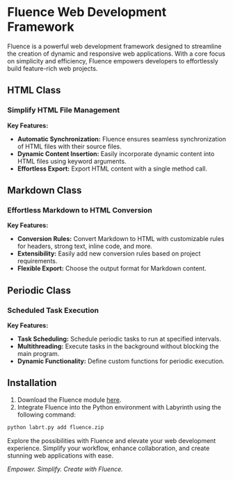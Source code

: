 # Fluence Web Development Framework

Fluence is a powerful web development framework designed to streamline the creation of dynamic and responsive web applications. With a core focus on simplicity and efficiency, Fluence empowers developers to effortlessly build feature-rich web projects.

## HTML Class

### Simplify HTML File Management

**Key Features:**
- **Automatic Synchronization:** Fluence ensures seamless synchronization of HTML files with their source files.
- **Dynamic Content Insertion:** Easily incorporate dynamic content into HTML files using keyword arguments.
- **Effortless Export:** Export HTML content with a single method call.

## Markdown Class

### Effortless Markdown to HTML Conversion

**Key Features:**
- **Conversion Rules:** Convert Markdown to HTML with customizable rules for headers, strong text, inline code, and more.
- **Extensibility:** Easily add new conversion rules based on project requirements.
- **Flexible Export:** Choose the output format for Markdown content.

## Periodic Class

### Scheduled Task Execution

**Key Features:**
- **Task Scheduling:** Schedule periodic tasks to run at specified intervals.
- **Multithreading:** Execute tasks in the background without blocking the main program.
- **Dynamic Functionality:** Define custom functions for periodic execution.

## Installation

1. Download the Fluence module [here](https://github.com/Benfica7/Fluence/archive/refs/tags/v1.0.0.zip).
2. Integrate Fluence into the Python environment with Labyrinth using the following command:

```bash
python labrt.py add fluence.zip
```

Explore the possibilities with Fluence and elevate your web development experience. Simplify your workflow, enhance collaboration, and create stunning web applications with ease.

*Empower. Simplify. Create with Fluence.*
